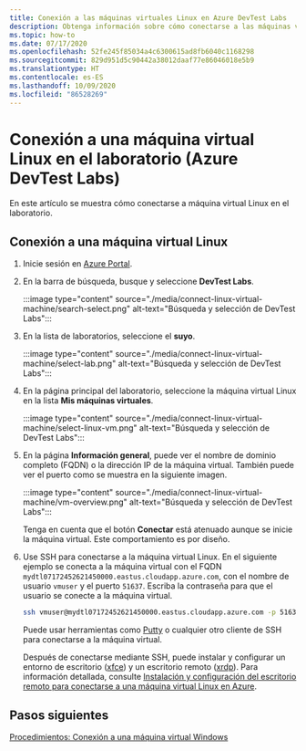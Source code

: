 ```yaml
---
title: Conexión a las máquinas virtuales Linux en Azure DevTest Labs
description: Obtenga información sobre cómo conectarse a las máquinas virtuales Linux en un laboratorio (Azure DevTest Labs)
ms.topic: how-to
ms.date: 07/17/2020
ms.openlocfilehash: 52fe245f85034a4c6300615ad8fb6040c1168298
ms.sourcegitcommit: 829d951d5c90442a38012daaf77e86046018e5b9
ms.translationtype: HT
ms.contentlocale: es-ES
ms.lasthandoff: 10/09/2020
ms.locfileid: "86528269"
---
```

# <a name="connect-to-a-linux-vm-in-your-lab-azure-devtest-labs"></a>Conexión a una máquina virtual Linux en el laboratorio (Azure DevTest Labs)
En este artículo se muestra cómo conectarse a máquina virtual Linux en el laboratorio. 

## <a name="connect-to-a-linux-vm"></a>Conexión a una máquina virtual Linux
1. Inicie sesión en [Azure Portal](https://portal.azure.com).
1. En la barra de búsqueda, busque y seleccione **DevTest Labs**. 

    :::image type="content" source="./media/connect-linux-virtual-machine/search-select.png" alt-text="Búsqueda y selección de DevTest Labs":::    
1. En la lista de laboratorios, seleccione el **suyo**.

    :::image type="content" source="./media/connect-linux-virtual-machine/select-lab.png" alt-text="Búsqueda y selección de DevTest Labs":::            
1. En la página principal del laboratorio, seleccione la máquina virtual Linux en la lista **Mis máquinas virtuales**. 

    :::image type="content" source="./media/connect-linux-virtual-machine/select-linux-vm.png" alt-text="Búsqueda y selección de DevTest Labs":::        
5. En la página **Información general**, puede ver el nombre de dominio completo (FQDN) o la dirección IP de la máquina virtual. También puede ver el puerto como se muestra en la siguiente imagen.

    :::image type="content" source="./media/connect-linux-virtual-machine/vm-overview.png" alt-text="Búsqueda y selección de DevTest Labs":::    

    Tenga en cuenta que el botón **Conectar** está atenuado aunque se inicie la máquina virtual. Este comportamiento es por diseño.
6.  Use SSH para conectarse a la máquina virtual Linux. En el siguiente ejemplo se conecta a la máquina virtual con el FQDN `mydtl07172452621450000.eastus.cloudapp.azure.com`, con el nombre de usuario `vmuser` y el puerto `51637`. Escriba la contraseña para que el usuario se conecte a la máquina virtual. 

    ```bash
    ssh vmuser@mydtl07172452621450000.eastus.cloudapp.azure.com -p 51637
    ```

    Puede usar herramientas como [Putty](https://www.putty.org/) o cualquier otro cliente de SSH para conectarse a la máquina virtual. 

    Después de conectarse mediante SSH, puede instalar y configurar un entorno de escritorio ([xfce](https://www.xfce.org)) y un escritorio remoto ([xrdp](http://xrdp.org)).  Para información detallada, consulte [Instalación y configuración del escritorio remoto para conectarse a una máquina virtual Linux en Azure](../virtual-machines/linux/use-remote-desktop.md). 

## <a name="next-steps"></a>Pasos siguientes
[Procedimientos: Conexión a una máquina virtual Windows](connect-windows-virtual-machine.md)
